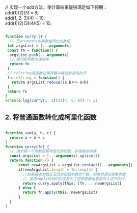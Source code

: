 // 实现一个add方法，使计算结果能够满足如下预期：  
add(1)(2)(3) = 6;  
add(1, 2, 3)(4) = 10;  
add(1)(2)(3)(4)(5) = 15;  
```js

function curry () {
  // 把aruments中类数组转化成数组
 let argsList = [...arguments]
 const fn = function() {
  argsList.push(...arguments)
  // 递归把参数传递进来
  return fn
 }
 // toString是函数在编译器中最后会自动执行
 fn.toString = function() {
   return argsList.reduce((a,b)=> a+b)
 }
 return fn
}
console.log(curry(1, 2)(3)(4, 5, 6)) // 21


```

## 2. 将普通函数转化成柯里化函数

```js

function sum(a, b, c) {
  return a + b + c
}
function curry(fn) {
  // 因为第一个参数是要柯里化的函数，存储剩余参数
  const argsList = [...arguments].splice(1)
  return function () {
      const newArgsList = argsList.contact([...arguments])
      if(newArgsList.length < fn.length) {
        //如果接收参数还没达到函数参数的个数，则继续递归收集参数
        // 使用apply的目的仅仅是为了把参数数组容易传入进行执行
        return curry.apply(this, [fn, ...newArgsList]
      } else {
        return fn.apply(this, newArgsList)
      }
  }
}


```
